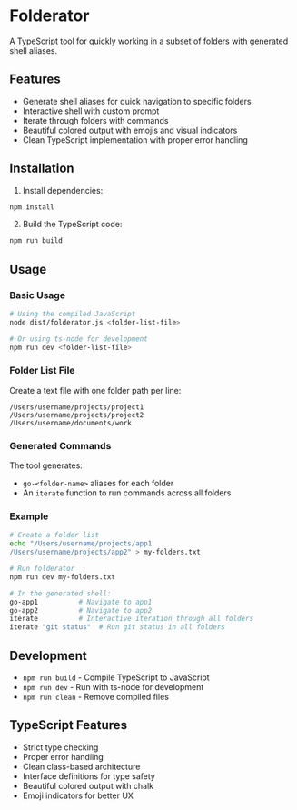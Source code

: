 # Folderator

A TypeScript tool for quickly working in a subset of folders with generated shell aliases.

## Features

- Generate shell aliases for quick navigation to specific folders
- Interactive shell with custom prompt
- Iterate through folders with commands
- Beautiful colored output with emojis and visual indicators
- Clean TypeScript implementation with proper error handling

## Installation

1. Install dependencies:
```bash
npm install
```

2. Build the TypeScript code:
```bash
npm run build
```

## Usage

### Basic Usage

```bash
# Using the compiled JavaScript
node dist/folderator.js <folder-list-file>

# Or using ts-node for development
npm run dev <folder-list-file>
```

### Folder List File

Create a text file with one folder path per line:

```
/Users/username/projects/project1
/Users/username/projects/project2
/Users/username/documents/work
```

### Generated Commands

The tool generates:
- `go-<folder-name>` aliases for each folder
- An `iterate` function to run commands across all folders

### Example

```bash
# Create a folder list
echo "/Users/username/projects/app1
/Users/username/projects/app2" > my-folders.txt

# Run folderator
npm run dev my-folders.txt

# In the generated shell:
go-app1          # Navigate to app1
go-app2          # Navigate to app2
iterate          # Interactive iteration through all folders
iterate "git status"  # Run git status in all folders
```

## Development

- `npm run build` - Compile TypeScript to JavaScript
- `npm run dev` - Run with ts-node for development
- `npm run clean` - Remove compiled files

## TypeScript Features

- Strict type checking
- Proper error handling
- Clean class-based architecture
- Interface definitions for type safety
- Beautiful colored output with chalk
- Emoji indicators for better UX
